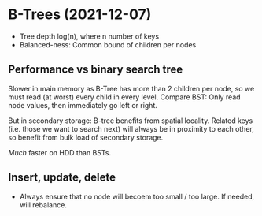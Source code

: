 # B-Trees (2021-12-07)

- Tree depth log(n), where n number of keys
- Balanced-ness: Common bound of children per nodes

## Performance vs binary search tree

Slower in main memory as B-Tree has more than 2 children per node, so we must
read (at worst) every child in every level. Compare BST: Only read node values,
then immediately go left or right.

But in secondary storage: B-tree benefits from spatial locality. Related keys
(i.e. those we want to search next) will always be in proximity to each other,
so benefit from bulk load of secondary storage.

*Much* faster on HDD than BSTs.


## Insert, update, delete

- Always ensure that no node will becoem too small / too large. If needed, will
  rebalance.
